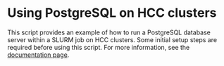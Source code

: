 # Using PostgreSQL on HCC clusters

This script provides an example of how to run a PostgreSQL database server
within a SLURM job on HCC clusters.  Some initial setup steps are required
before using this script. For more information, see the
[documentation page](https://hcc.unl.edu/docs/applications/app_specific/running_postgres/).
